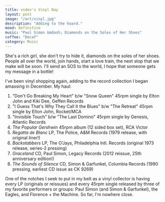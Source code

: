 ```yaml
---
title: vsdev's Vinyl Day
layout: post
image: "/art/vinyl.jpg"
description: "Adding to the hoard."
mood: definitive
music: "Paul Simon &mdash; Diamonds on the Soles of Her Shoes"
coffee: "Decaf"
category: Music
---
```


She's a rich girl, she don't try to hide it, diamonds on the soles of
her shoes.  People all over the world, join hands, start a love train,
the next stop that we make will be soon.  I'll send an SOS to the world,
I hope that someone gets my message in a bottle!

I've been vinyl shopping again, adding to the record collection I began
amassing in December.  My haul:

1.  "Don't Go Breaking My Heart" b/w "Snow Queen" 45rpm single by Elton
    John and Kiki Dee, Geffen Records
2.  "I Guess That's Why They Call It the Blues" b/w "The Retreat" 45rpm
    single by Elton John, Rocket/MCA
3.  "Invisible Touch" b/w "The Last Domino" 45rpm single by Genesis,
    Atlantic Records
4.  _The Popular Gershwin_ 45rpm album (12 sided box set), RCA Victor
5.  _Regatta de Blanc_ LP, The Police, A&M Records (1979 release, with
    original liner!)
6.  _Backstabbers_ LP, The O'Jays, Philadelphia Intl. Records (original
    1973 release, series-2 pressing)
7.  _Graceland_ CD, Paul Simon, Legacy Records (2012 reissue, 25th
    anniversary edition!)
8.  _The Sounds of Silence_ CD, Simon & Garfunkel, Columbia Records
    (1990 pressing, earliest CD issue as CK 9269)

One of the notches I seek to put in my belt as a vinyl collector is
having every LP (originals or reissues) and every 45rpm single released
by three of my favorite performers or groups: Paul Simon (and Simon &
Garfunkel), the Eagles, and Florence + the Machine.  So far, I'm nowhere
close.

